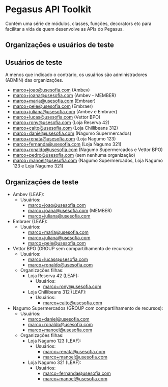 # Pegasus API Toolkit

Contém uma série de módulos, classes, funções, decorators etc para facilitar a vida de quem desenvolve as APIs do Pegasus.

## Organizações e usuários de teste

## Usuários de teste

A menos que indicado o contrário, os usuários são administradores (ADMIN) das organizações.

- marco+joao@usesofia.com (Ambev)
- marco+joana@usesofia.com (Ambev - MEMBER)
- marco+maria@usesofia.com (Embraer)
- marco+pele@usesofia.com (Embraer)
- marco+juliana@usesofia.com (Ambev e Embraer)
- marco+lucas@usesofia.com (Vettor BPO)
- marco+rony@usesofia.com (Loja Reserva 42)
- marco+caito@usesofia.com (Loja Chillibeans 312)
- marco+daniel@usesofia.com (Nagumo Supermercados)
- marco+renata@usesofia.com (Loja Nagumo 123)
- marco+fernanda@usesofia.com (Loja Nagumo 321)
- marco+ronaldo@usesofia.com (Nagumo Supermercados e Vettor BPO)
- marco+pedro@usesofia.com (sem nenhuma organização)
- marco+manoel@usesofia.com (Nagumo Supermercados, Loja Nagumo 123 e Loja Nagumo 321)

## Organizações de teste

- Ambev (LEAF):
    - Usuários:
        - marco+joao@usesofia.com
        - marco+joana@usesofia.com (MEMBER)
        - marco+juliana@usesofia.com
- Embraer (LEAF):
    - Usuários:
        - marco+maria@usesofia.com
        - marco+juliana@usesofia.com
        - marco+pele@usesofia.com
- Vettor BPO (GROUP sem compartilhamento de recursos):
    - Usuários:
        - marco+lucas@usesofia.com
        - marco+ronaldo@usesofia.com
    - Organizações filhas:
        - Loja Reserva 42 (LEAF):
            - Usuários:
                - marco+rony@usesofia.com
        - Loja Chillibeans 312 (LEAF):
            - Usuários:
                - marco+caito@usesofia.com
- Nagumo Supermercados (GROUP com compartilhamento de recursos):
    - Usuários:
        - marco+daniel@usesofia.com
        - marco+ronaldo@usesofia.com
        - marco+manoel@usesofia.com
    - Organizações filhas:
        - Loja Nagumo 123 (LEAF):
            - Usuários:
                - marco+renata@usesofia.com
                - marco+manoel@usesofia.com
        - Loja Nagumo 321 (LEAF):
            - Usuários:
                - marco+fernanda@usesofia.com
                - marco+manoel@usesofia.com


